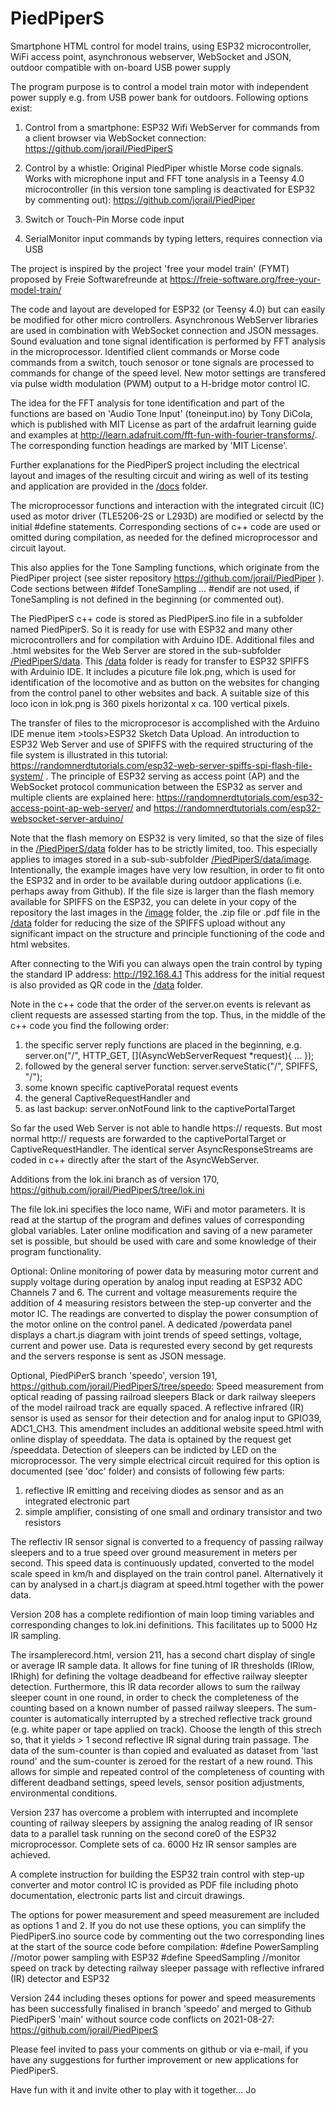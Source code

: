 # PiedPiperS
Smartphone HTML control for model trains, using ESP32 microcontroller, WiFi access point, asynchronous webserver, WebSocket and JSON, outdoor compatible with on-board USB power supply 

The program purpose is to control a model train motor with independent power supply e.g. from USB power bank for outdoors. 
Following options exist:

1. Control from a smartphone: ESP32 Wifi WebServer for commands from a client browser via WebSocket connection:
   https://github.com/jorail/PiedPiperS
   
2. Control by a whistle: Original PiedPiper whistle Morse code signals. Works with microphone input and FFT tone 
   analysis in a Teensy 4.0 microcontroller (in this version tone sampling is deactivated for ESP32 by commenting out):
   https://github.com/jorail/PiedPiper
   
3. Switch or Touch-Pin Morse code input

4. SerialMonitor input commands by typing letters, requires connection via USB

The project is inspired by the project 'free your model train' (FYMT) proposed by Freie Softwarefreunde
at https://freie-software.org/free-your-model-train/

The code and layout are developed for ESP32 (or Teensy 4.0) but can easily be modified for other micro controllers.
Asynchronous WebServer libraries are used in combination with WebSocket connection and JSON messages.
Sound evaluation and tone signal identification is performed by FFT analysis in the microprocessor.
Identified client commands or Morse code commands from a switch, touch senosor or tone signals are processed to 
commands for change of the speed level. New motor settings are transfered via pulse width modulation (PWM) output 
to a H-bridge motor control IC.

The idea for the FFT analysis for tone identification and part of the functions are based on 'Audio Tone Input' 
(toneinput.ino) by Tony DiCola, which is published with MIT License as part of the ardafruit 
learning guide and examples at http://learn.adafruit.com/fft-fun-with-fourier-transforms/. The corresponding 
function headings are marked by 'MIT License'.

Further explanations for the PiedPiperS project including the electrical layout and images of the resulting 
circuit and wiring as well of its testing and application are provided in the [/docs](docs/) folder.

The microprocessor functions and interaction with the integrated circuit (IC) used as motor driver (TLE5206-2S or L293D) are 
modified or selectd by the initial #define statements. Corresponding sections of c++ code are used or omitted during compilation, 
as needed for the defined microprocessor and circuit layout. 

This also applies for the Tone Sampling functions, which originate from the PiedPiper project 
(see sister repository https://github.com/jorail/PiedPiper ).
Code sections between #ifdef ToneSampling ... #endif are not used, if ToneSampling is not defined in the beginning (or commented out).

The PiedPiperS c++ code is stored as PiedPiperS.ino file in a subfolder named PiedPiperS. So it is ready for use 
with ESP32 and many other microcontrollers and for compilation with Arduino IDE. Additional files and .html websites for the Web Server 
are stored in the sub-subfolder [/PiedPiperS/data](PiedPiperS/data/). This [/data](PiedPiperS/data/) folder is ready for transfer to ESP32 SPIFFS with Arduinio IDE. 
It includes a picuture file lok.png, which is used for identification of the locomotive and as button on the websites for changing from the control panel 
to other websites and back. A suitable size of this loco icon in lok.png is 360 pixels horizontal x ca. 100 vertical pixels.

The transfer of files to the microprocesor is accomplished with the Arduino IDE menue item >tools>ESP32 Sketch Data Upload. An introduction 
to ESP32 Web Server and use of SPIFFS with the required structuring of the file system is illustrated in this tutorial: 
https://randomnerdtutorials.com/esp32-web-server-spiffs-spi-flash-file-system/ . 
The principle of ESP32 serving as access point (AP) and the WebSocket protocol communication between the ESP32 as server and 
multiple clients are explained here: 
https://randomnerdtutorials.com/esp32-access-point-ap-web-server/ and
https://randomnerdtutorials.com/esp32-websocket-server-arduino/

Note that the flash memory on ESP32 is very limited, so that the size of files in the [/PiedPiperS/data](PiedPiperS/data/) folder has to be
strictly limited, too. This especially applies to images stored in a sub-sub-subfolder [/PiedPiperS/data/image](PiedPiperS/data/image/). 
Intentionally, the example images have very low resultion, in order to fit onto the ESP32 and in order to be available
during outdoor applications (i.e. perhaps away from Github). If the file size is larger than the flash memory available 
for SPIFFS on the ESP32, you can delete in your copy of the repository the last images in the [/image](PiedPiperS/data/image/) folder, 
the .zip file or .pdf file in the [/data](PiedPiperS/data/) folder for reducing the size of the SPIFFS upload without any significant 
impact on the structure and principle functioning of the code and html websites.

After connecting to the Wifi you can always open the train control by typing the standard IP address:
http://192.168.4.1 This address for the initial request is also provided as QR code in the [/data](PiedPiperS/data/) folder. 

Note in the c++ code that the order of the server.on events is relevant as client requests are assessed starting from the top. 
Thus, in the middle of the c++ code you find the following order:
1. the specific server reply functions are placed in the beginning, 
   e.g. server.on("/", HTTP_GET, [](AsyncWebServerRequest *request){ ... });
2. followed by the general server function: server.serveStatic("/", SPIFFS, "/");
3. some known specific captivePoratal request events
4. the general CaptiveRequestHandler and 
5. as last backup: server.onNotFound link to the captivePortalTarget 

So far the used Web Server is not able to handle https:// requests. But most normal http:// requests are forwarded to the 
captivePortalTarget or CaptiveRequestHandler. The identical server AsyncResponseStreams are coded in c++ directly after 
the start of the AsyncWebServer. 

Additions from the lok.ini branch as of version 170, https://github.com/jorail/PiedPiperS/tree/lok.ini

The file lok.ini specifies the loco name, WiFi and motor parameters. It is read at the startup of the program and defines values of corresponding global variables. 
Later online modification and saving of a new parameter set is possible, but should be used with care and some knowledge of their program functionality. 

Optional: Online monitoring of power data by measuring motor current and supply voltage during operation by analog input reading at ESP32 ADC Channels 7 and 6. 
The current and voltage measurements require the addition of 4 measuring resistors between the step-up converter and the motor IC. The readings are
converted to display the power consumption of the motor online on the control panel. A dedicated /powerdata panel displays a chart.js diagram with
joint trends of speed settings, voltage, current and power use. Data is requrested every second by get requrests and the servers response is sent as JSON message. 

Optional, PiedPiPerS branch 'speedo', version 191, https://github.com/jorail/PiedPiperS/tree/speedo: 
Speed measurement from optical reading of passing railroad sleepers
Black or dark railway sleepers of the model railroad track are equally spaced. A reflective infrared (IR) sensor is used as sensor for their detection and 
for analog input to GPIO39, ADC1_CH3. This amendment includes an additional website speed.html with online display of speeddata. The data is optained by the 
request get /speeddata. Detection of sleepers can be indicted by LED on the microprocessor. The very simple electrical circuit required for this option is documented 
(see 'doc' folder) and consists of following few parts: 
1. reflective IR emitting and receiving diodes as sensor and as an integrated electronic part 
2. simple amplifier, consisting of one small and ordinary transistor and two resistors

The reflectiv IR sensor signal is converted to a frequency of passing railway sleepers and to a true speed over ground measurement in meters per second. 
This speed data is continuously updated, converted to the model scale speed in km/h and displayed on the train control panel. Alternatively it can by analysed in a 
chart.js diagram at speed.html together with the power data. 

Version 208 has a complete redifiontion of main loop timing variables and corresponding changes to lok.ini definitions. This facilitates up to 5000 Hz IR sampling.

The irsamplerecord.html, version 211, has a second chart display of single or average IR sample data. It allows for fine tuning of IR thresholds (IRlow, IRhigh) for
defining the voltage deadbeand for effective railway sleepter detection. Furthermore, this IR data recorder allows to sum the railway sleeper count
in one round, in order to check the completeness of the counting based on a known number of passed railway sleepers. The sum-counter is automatically
interrupted by a streched reflective track ground (e.g. white paper or tape applied on track). Choose the length of this strech so, that it yields > 1 second 
reflective IR signal during train passage. The data of the sum-counter is than copied and evaluated as dataset from 'last round' and the sum-counter is zeroed 
for the restart of a new round. This allows for simple and repeated control of the completeness of counting with different deadband settings, speed levels,
sensor position adjustments, environmental conditions.  

Version 237 has overcome a problem with interrupted and incomplete counting of railway sleepers by assigning the analog reading of IR sensor data to a parallel task
running on the second core0 of the ESP32 microprocessor. Complete sets of ca. 6000 Hz IR sensor samples are achieved. 

A complete instruction for building the ESP32 train control with step-up converter and motor control IC is provided as PDF file including photo documentation, 
electronic parts list and circuit drawings.

The options for power measurement and speed measurement are included as options 1 and 2. If you do not use these options, you can simplify the PiedPiperS.ino source code 
by commenting out the two corresponding lines at the start of the source code before compilation:
	#define  PowerSampling  //motor power sampling with ESP32
	#define  SpeedSampling //monitor speed on track by detecting railway sleeper passage with reflective infrared (IR) detector and ESP32
	
Version 244 including theses options for power and speed measurements has been successfully finalised in branch 'speedo' and merged to Github PiedPiperS 'main' 
without source code conflicts on 2021-08-27: https://github.com/jorail/PiedPiperS 

Please feel invited to pass your comments on github or via e-mail, if you have any suggestions for further improvement or
new applications for PiedPiperS.

Have fun with it and invite other to play with it together... Jo

